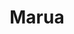 ---
title: "Marua"
title_bn: "মারুয়া নদী"
description: "Marua river starts from the North-west of Bhatera hills and ends at the Kushiyara river."
---